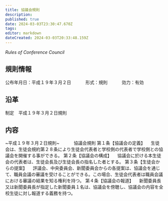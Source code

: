 ```yaml
---
title: 協議会規則
description: 
published: true
date: 2024-03-03T23:30:47.670Z
tags: 
editor: markdown
dateCreated: 2024-03-03T20:33:48.159Z
---
```


*Rules of Conference Council*
## 規則情報
公布年月日：平成１９年３月２日
　　　形式：規則
　　　効力：有効
## 沿革
制定　平成１９年３月２日規則
## 内容
~平成１９年３月２日規則~
　　　協議会規則
第１条【協議会の定義】
　生徒会は、生徒会規約第２８条により生徒会代表者と学校側の代表者で学校側との協議会を開催する事ができる。
第２条【協議会の構成】
　協議会に於ける本生徒会の代表者は、生徒会長及び生徒会長の指名した者とする。
第３条【生徒会からの提案】
　評議会、中央委員会、新聞委員会からの各提案は、協議会を通じて、職員会議の審議を受けることができる。この場合、生徒会代表者は職員会議における審議の結果を知る権利を持つ。
第４条【協議会の報道】
　新聞委員長又は新聞委員長が指定した新聞委員１名は、協議会を傍聴し、協議会の内容を全校生徒に対し報道する義務を持つ。